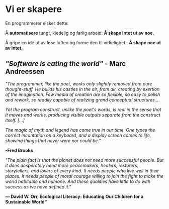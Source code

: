 # Vi er skapere  

En programmerer elsker dette:

Å **automatisere** tungt, kjedelig og farlig arbeid: **Å skape intet ut av noe.**

Å gripe en idé ut av løse luften og forme den til virkelighet : **Å skape noe ut av intet.**

## *"Software is eating the world"* - Marc Andreessen 

*"The programmer, like the poet, works only slightly removed from pure thought-stuff. He builds his castles in the air, 
from air, creating by exertion of the imagination. Few media of creation are so flexible, so easy to polish and rework, 
so readily capable of realizing grand conceptual structures....*

*Yet the program construct, unlike the poet's words, is real in the sense that it moves and works, producing visible 
outputs separate from the construct itself. […]* 

*The magic of myth and legend has come true in our time. One types the correct incantation on a keyboard, and a display 
screen comes to life, showing things that never were nor could be."* 

**-Fred Brooks**


*"The plain fact is that the planet does not need more successful people. But it does desperately need
 more peacemakers, healers, restorers, storytellers, and lovers of every kind. It needs people who live well 
 in their places. It needs people of moral courage willing to join the fight to make the world habitable and 
 humane. And these qualities have little to do with success as we have defined it."*
 
 **― David W. Orr, Ecological Literacy: Educating Our Children for a Sustainable World"**